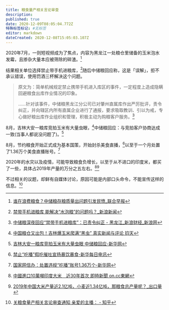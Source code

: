 ```yaml
---
title: 粮食量产相关言论审查
description:
published: true
date: 2020-12-09T08:05:04.772Z
特殊标签标记: #无标签
editor: markdown
dateCreated: 2020-12-08T15:05:03.107Z
---
```


2020年7月，一则短视频成为了焦点，内容为黑龙江一处粮仓里储备的玉米泡水发霉，且掺杂大量本应被筛除的碎渣。[^20201001095639]

[^20201001095639]: [谁在浪费粮食？中储粮存粮质量出问题引发民愤_联合早报](https://web.archive.org/web/20201001095639/http://www.uzaobao.com/shiju/20200901/77257.html)

结果相关单位选择禁止带手机进粮库，[^20201208152924]随后中储粮回应称，这是「误解」，拒不承认错误，使用罚酒三杯解决这个问题。

[^20201208152924]: [禁带手机进粮库 能解决“水泡粮”的问题吗？_新浪新闻](https://web.archive.org/web/20201208152924/https://news.sina.com.cn/c/2020-08-04/doc-iivhvpwx9055580.shtml)

> 原文为：简单机械规定禁止携带手机进入库区的事件，一定程度上造成隐瞒回避粮食出库作业情况的印象。
>
> ......针对该事件，中储粮黑龙江分公司已对肇州直属库作出严厉批评，责令纠正，并向辖区内所有直属企业进行了通报，要求吸取教训、引以为戒，专心做好粮出库作业组织和管理，积极主动为购粮客户服务。[^20200807090748]

[^20200807090748]: [中储粮深夜回应“禁带手机进粮库”：已责令纠正 - 黑龙江_新浪财经_新浪网](https://web.archive.org/web/20200807090748/https://finance.sina.com.cn/chanjing/gsnews/2020-08-03/doc-iivhvpwx8848642.shtml)

8月，吉林大安一粮库竞拍玉米有大量虫眼，[^20201208152842]中储粮回应：与竞拍客户协商达成一致(当事人都说没问题了)。[^20200912225722]

[^20201208152842]: [中国粮仓又出包！吉林爆玉米爬满“黑虫”  真实新闻与评论 钧天](https://web.archive.org/web/20201208152842/https://5455.org/news/244441.html)

[^20200912225722]: [吉林大安一粮库竞拍玉米有大量虫眼 中储粮回应-新华网](https://web.archive.org/web/20200912225722/http://www.xinhuanet.com/local/2020-08/30/c_1126431039.htm)

8月，节约粮食开始正式成为基本国策，开始封杀美食直播，[^20201208153843]以至于一个月处置了1.36万个美食直播账号。[^20201208154834]

[^20201208153843]: [禁止“吃播”假吃催吐宣扬暴饮暴食-新华每日电讯](https://web.archive.org/web/20201208153843/http://www.xinhuanet.com//mrdx/2020-08/15/c_139291616.htm)

[^20201208154834]: [国家网信办：处置违规“吃播”账号1.36万个-新华网](https://web.archive.org/web/20201208154834/http://www.xinhuanet.com/food/2020-09/04/c_1126451314.htm)

2020年的水灾以及疫情，可能导致粮食负增长，以至于从不进口的印度米，都买了一些，具体占2019年产量的万分之五左右。[^20201208150251][^pvnIb]

[^20201208150251]: [中國進口10萬噸印度大米　近30年首次 即時新聞 on.cc東網](https://web.archive.org/web/20201208150251/https://hk.on.cc/hk/bkn/cnt/cnnews/20201205/bkn-20201205093851148-1205_00952_001.html)

[^pvnIb]: [2019年中国大米产量近2.1亿吨，小麦近1.34亿吨，那粮食总产量呢？_出口量](https://archive.is/pvnIb "https://www.sohu.com/a/361136291_100110525")

不过相关的议题，却鲜有自媒体讨论，原因可能是内部口头命令，不能宣传这样的信息。[^ylgUN]

[^ylgUN]: [关粮食量产相关言论审查通知 亲爱的主播： - 知乎](https://archive.is/ylgUN "https://zhuanlan.zhihu.com/p/321958261")

<!--
+ [用数据辟谣！中国进口印度十万吨大米，印媒称中国或遭遇粮食危机__财经头条](https://web.archive.org/web/20201208150252/https://cj.sina.com.cn/articles/view/6237772252/173ccd9dc020014ve8 "https://archive.is/FKK1i")
+ [越南优势不再！30年来首次，中国将从印度进口大米_出口国](https://archive.is/wvhIG "https://www.sohu.com/a/436258625_194632")
+ [国家储备玉米被水泡？如何消除“粮仓又着火”担忧_问题](https://archive.is/TKy2i "https://www.sohu.com/a/407373753_665455")
+ [禁浪費！中國1.36 萬「吃播」帳號遭刪 - 自由財經](https://web.archive.org/web/20200907071121/https://ec.ltn.com.tw/article/breakingnews/3284033)
-->
